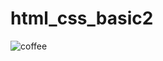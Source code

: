 # html_css_basic2
![coffee](https://github.com/Kudo3236/html_css_basic/assets/170110564/d59129fe-e4c1-49da-8722-6d9c341b0864)
